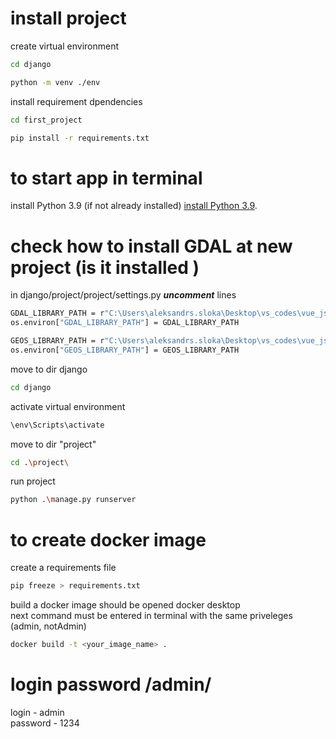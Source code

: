 # install project
 create virtual environment
```sh
cd django

python -m venv ./env
```
 install requirement dpendencies

```sh
cd first_project  

pip install -r requirements.txt
```

<!-- ------------------------------------ -->

# to start app in terminal

install Python 3.9 (if not already installed) [install Python 3.9](https://www.python.org/downloads/release/python-3910/).

# check how to install GDAL at new project (is it installed ) 

in django/project/project/settings.py __*uncomment*__ lines

```sh
GDAL_LIBRARY_PATH = r"C:\Users\aleksandrs.sloka\Desktop\vs_codes\vue_js\django\env\Lib\site-packages\osgeo\gdal303.dll"
os.environ["GDAL_LIBRARY_PATH"] = GDAL_LIBRARY_PATH

GEOS_LIBRARY_PATH = r"C:\Users\aleksandrs.sloka\Desktop\vs_codes\vue_js\django\env\Lib\site-packages\osgeo\geos_c.dll"
os.environ["GEOS_LIBRARY_PATH"] = GEOS_LIBRARY_PATH
```

move to dir django
```sh
cd django
```

 activate virtual environment
```sh
\env\Scripts\activate
```

 move to dir "project"
```sh
cd .\project\
```

 run project
```sh
python .\manage.py runserver
```
<!-- ------------------------------------ -->

# to create docker image

 create a requirements file
```sh
pip freeze > requirements.txt 
```
 build a docker image
should be opened docker desktop<br />
next command must be entered in terminal with the same priveleges (admin, notAdmin)
```sh
docker build -t <your_image_name> .
```

# login password /admin/
login - admin   
password - 1234